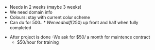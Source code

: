 
  * Needs in 2 weeks (maybe 3 weeks)
  * We need domain info
  * Colours: stay with current colur scheme
  * Can do for $500
    ..* We need half ($250) up front and half when fully completed
  - After project is done
    -We ask for $50/ a month for maintence contract 
    - $50/hour for training
